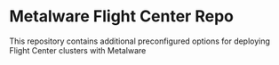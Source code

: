 # Metalware Flight Center Repo
This repository contains additional preconfigured options for deploying Flight Center clusters with Metalware
